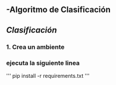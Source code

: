 ## -Algoritmo de Clasificación
## *Clasificación*
### 1. Crea un ambiente
### ejecuta la siguiente linea 
'''
  pip install -r requirements.txt
'''
